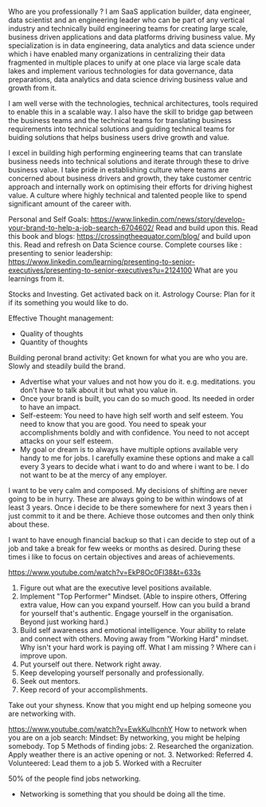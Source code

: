 Who are you professionally ? 
I am SaaS application builder, data engineer, data scientist and an engineering leader who can be part of any vertical industry and technically build engineering teams for creating large scale, business driven applications and data platforms driving business value. My specialization is in data engineering, data analytics and data science under which i have enabled many organizations in centralizing their data fragmented in multiple places to unify at one place via large scale data lakes and implement various technologies for data governance, data preparations, data analytics and data science driving business value and growth from it. 

I am well verse with the technologies, technical architectures, tools required to enable this in a scalable way. I also have the skill to  bridge gap between the business teams and the technical teams for translating business requirements into technical solutions and guiding technical teams for buiding solutions that helps business users drive growth and value. 

I excel in building high performing engineering teams that can translate business needs into technical solutions and iterate through these to drive business value. I take pride in establishing culture where teams are concerned about business drivers and growth, they take customer centric approach and internally work on optimising their efforts for driving highest value. A culture where highly technical and talented people like to spend significant amount of the career with.  


Personal and Self Goals: 
https://www.linkedin.com/news/story/develop-your-brand-to-help-a-job-search-6704602/ 
Read and build upon this. 
Read this book and blogs: https://crossingtheequator.com/blog/ 
and build upon this. 
Read and refresh on Data Science course. 
Complete courses like : presenting to senior leadership: https://www.linkedin.com/learning/presenting-to-senior-executives/presenting-to-senior-executives?u=2124100 
What are you learnings from it. 

Stocks and Investing. Get activated back on it. 
Astrology Course: Plan for it if its something you would like to do. 


Effective Thought management: 
- Quality of thoughts
- Quantity of thoughts 


Building peronal brand activity: Get known for what you are who you are. Slowly and steadily build the brand.
- Advertise what your values and not how you do it. e.g. meditations. you don't have to talk about it but what you value in. 
- Once your brand is built, you can do so much good. Its needed in order to have an impact. 
- Self-esteem: You need to have high self worth and self esteem. You need to know that you are good. You need to speak your accomplishments boldly and with confidence. You need to not accept attacks on your self esteem. 
- My goal or dream is to always have multiple options available very handy to me for jobs. I carefully examine these options and make a call every 3 years to decide what i want to do and where i want to be. I do not want to be at the mercy of any employer. 

I want to be very calm and composed. My decisions of shifting are never going to be in hurry. These are always going to be within windows of at least 3 years. Once i decide to be there somewhere for next 3 years then i just commit to it and be there. Achieve those outcomes and then only think about these. 

I want to have enough financial backup so that i can decide to step out of a job and take a break for few weeks or months as desired. During these times i like to focus on certain objectives and areas of achievements.

https://www.youtube.com/watch?v=EkP8Oc0Fl38&t=633s
1. Figure out what are the executive level positions available. 
2. Implement "Top Performer" Mindset. (Able to inspire others, Offering extra value, How can you expand yourself. How can you build a brand for yourself that's authentic. Engage yourself in the organisation. Beyond just working hard.)
3. Build self awareness and emotional intelligence. Your ability to relate and connect with others. Moving away from "Working Hard" mindset. Why isn't your hard work is paying off. What I am missing ? Where can i improve upon. 
4. Put yourself out there. Network right away. 
5. Keep developing yourself personally and professionally.
6. Seek out mentors. 
7. Keep record of your accomplishments. 

Take out your shyness. Know that you might end up helping someone you are networking with. 

https://www.youtube.com/watch?v=EwkKuIhcnhY 
How to network when you are on a job search: 
Mindset: By networking, you might be helping somebody. 
Top 5 Methods of finding jobs: 
2. Researched the organization. Apply weather there is an active opening or not. 
3. Networked: Referred 
4. Volunteered: Lead them to a job
5. Worked with a Recruiter

50% of the people find jobs networking. 
- Networking is something that you should be doing all the time. 
